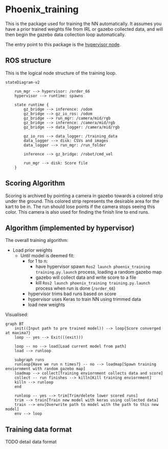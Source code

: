 # Phoenix_training

This is the package used for training the NN automatically. It assumes you have a prior trained weights file from IRL or
gazebo collected data,
and will then begin the gazebo data collection loop automatically.

The entry point to this package is the [hypervisor node](hypervisor.md).

## ROS structure

This is the logical node structure of the training loop.

```mermaid
stateDiagram-v2

    run_mgr --> hypervisor: /order_66
    hypervisor --> runtime: spawns

    state runtime {
        gz_bridge --> inference: /odom
        gz_bridge --> gz_io_ros: /odom
        gz_bridge --> run_mgr: /camera/mid/rgb
        gz_bridge --> inference: /camera/mid/rgb
        gz_bridge --> data_logger: /camera/mid/rgb

        gz_io_ros --> data_logger: /training_data
        data_logger --> disk: CSVs and images
        data_logger --> run_mgr: /run_folder

        inference --> gz_bridge: /robot/cmd_vel

        run_mgr --> disk: Score file
    }
```

## Scoring Algorithm

Scoring is archived by pointing a camera in gazebo towards a colored strip under the ground. This colored strip
represents the desirable area for the kart to be in. The run should lose points if the camera stops seeing this color.
This camera is also used for finding the finish line to end runs.

## Algorithm (implemented by hypervisor)

The overall training algorithm:

- Load prior weights
    - Until model is deemed fit:
        - for 1 to n:
            - have hypervisor spawn `Ros2 launch phoenix_training training.py.launch` process, loading a random gazebo map
            - gazebo will collect data and write score to a file
            - kill `Ros2 launch phoenix_training training.py.launch` process when run is done (`/order_66`)
        - hypervisor trims bad runs based on score
        - hypervisor uses Keras to train NN using trimmed data
        - load new weights

Visualised:

```mermaid
graph BT
    init((Input path to pre trained model)) --> loop{Score converged at maxima?}
    loop -- yes --> Exit(((exit)))

    loop -- no --> load[Load current model from path]
    load --> runloop

    subgraph runs
    runloop{Have we run n times?} -- no --> loadmap[Spawn training enviornment with random gazebo map]
    loadmap --> collect[Training enviornment collects data and score]
    collect -- run finishes --> killn[Kill training enviornment]
    killn --> runloop 
    end

    runloop -- yes --> trim[Trim/delete lower scored runs]
    trim --> train[Train new model with keras using collected data]
    train --> env[Overwrite path to model with the path to this new model]
    env --> loop
```

## Training data format

TODO detail data format
